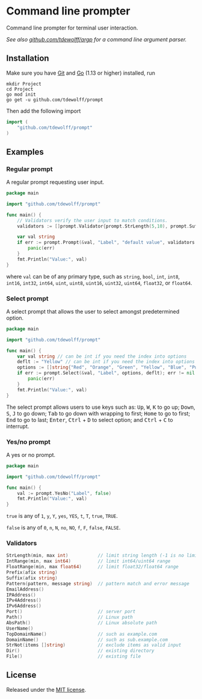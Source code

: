 # Command line prompter
Command line prompter for terminal user interaction.

*See also [github.com/tdewolff/argp](https://github.com/tdewolff/argp) for a command line argument parser.*

## Installation
Make sure you have [Git](https://git-scm.com/) and [Go](https://golang.org/dl/) (1.13 or higher) installed, run
```
mkdir Project
cd Project
go mod init
go get -u github.com/tdewolff/prompt
```

Then add the following import
``` go
import (
    "github.com/tdewolff/prompt"
)
```

## Examples
### Regular prompt
A regular prompt requesting user input.

```go
package main

import "github.com/tdewolff/prompt"

func main() {
    // Validators verify the user input to match conditions.
    validators := []prompt.Validator{prompt.StrLength(5,10), prompt.Suffix("suffix")}

    var val string
    if err := prompt.Prompt(&val, "Label", "default value", validators...); err != nil {
        panic(err)
    }
    fmt.Println("Value:", val)
}
```

where `val` can be of any primary type, such as `string`, `bool`, `int`, `int8`, `int16`, `int32`, `int64`, `uint`, `uint8`, `uint16`, `uint32`, `uint64`, `float32`, or `float64`.

### Select prompt
A select prompt that allows the user to select amongst predetermined option.

```go
package main

import "github.com/tdewolff/prompt"

func main() {
    var val string // can be int if you need the index into options
    deflt := "Yellow" // can be int if you need the index into options
    options := []string{"Red", "Orange", "Green", "Yellow", "Blue", "Purple"}
    if err := prompt.Select(&val, "Label", options, deflt); err != nil {
        panic(err)
    }
    fmt.Println("Value:", val)
}
```

The select prompt allows users to use keys such as: <kbd>Up</kbd>, <kbd>W</kbd>, <kbd>K</kbd> to go up; <kbd>Down</kbd>, <kbd>S</kbd>, <kbd>J</kbd> to go down; <kbd>Tab</kbd> to go down with wrapping to first; <kbd>Home</kbd> to go to first; <kbd>End</kbd> to go to last; <kbd>Enter</kbd>, <kbd>Ctrl</kbd> + <kbd>D</kbd> to select option; and <kbd>Ctrl</kbd> + <kbd>C</kbd> to interrupt.

### Yes/no prompt
A yes or no prompt.

```go
package main

import "github.com/tdewolff/prompt"

func main() {
    val := prompt.YesNo("Label", false)
    fmt.Println("Value:", val)
}
```

`true` is any of `1`, `y`, `Y`, `yes`, `YES`, `t`, `T`, `true`, `TRUE`.

`false` is any of `0`, `n`, `N`, `no`, `NO`, `f`, `F`, `false`, `FALSE`.

### Validators
```go
StrLength(min, max int)           // limit string length (-1 is no limit)
IntRange(min, max int64)          // limit int64/uint64 range
FloatRange(min, max float64)      // limit float32/float64 range
Prefix(afix string)
Suffix(afix string)
Pattern(pattern, message string)  // pattern match and error message
EmailAddress()
IPAddress()
IPv4Address()
IPv6Address()
Port()                            // server port
Path()                            // Linux path
AbsPath()                         // Linux absolute path
UserName()
TopDomainName()                   // such as example.com
DomainName()                      // such as sub.example.com
StrNot(items []string)            // exclude items as valid input
Dir()                             // existing directory
File()                            // existing file
```

## License
Released under the [MIT license](LICENSE.md).
